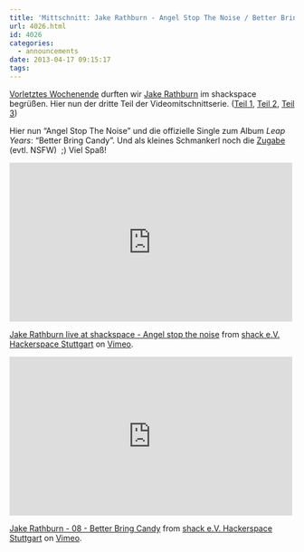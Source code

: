 ```yaml
---
title: 'Mittschnitt: Jake Rathburn - Angel Stop The Noise / Better Bring Candy + Bonus'
url: 4026.html
id: 4026
categories:
  - announcements
date: 2013-04-17 09:15:17
tags:
---
```


[Vorletztes Wochenende](https://blog.shackspace.de/?p=3955) durften wir [Jake Rathburn](http://jakerathburn.com/) im shackspace begrüßen. Hier nun der dritte Teil der Videomitschnittserie. ([Teil 1](https://blog.shackspace.de/?p=4002), [Teil 2](https://blog.shackspace.de/?p=4009), [Teil 3](https://blog.shackspace.de/?p=4024))

Hier nun “Angel Stop The Noise” und die offizielle Single zum Album _Leap Years_: “Better Bring Candy”. Und als kleines Schmankerl noch die [Zugabe ](https://vimeo.com/63808922)(evtl. NSFW)  ;) Viel Spaß!

<iframe src="http://player.vimeo.com/video/63808920" height="281" width="500" allowfullscreen="" frameborder="0"></iframe>

[Jake Rathburn live at shackspace - Angel stop the noise](http://vimeo.com/63808920) from [shack e.V. Hackerspace Stuttgart](http://vimeo.com/shackspace) on [Vimeo](http://vimeo.com).

<iframe src="http://player.vimeo.com/video/63808921" height="281" width="500" allowfullscreen="" frameborder="0"></iframe>

[Jake Rathburn - 08 - Better Bring Candy](http://vimeo.com/63808921) from [shack e.V. Hackerspace Stuttgart](http://vimeo.com/shackspace) on [Vimeo](http://vimeo.com).